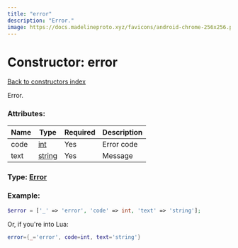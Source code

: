 ```yaml
---
title: "error"
description: "Error."
image: https://docs.madelineproto.xyz/favicons/android-chrome-256x256.png
---
```

# Constructor: error  
[Back to constructors index](index.md)



Error.

### Attributes:

| Name     |    Type       | Required | Description |
|----------|---------------|----------|-------------|
|code|[int](../types/int.md) | Yes|Error code|
|text|[string](../types/string.md) | Yes|Message|



### Type: [Error](../types/Error.md)


### Example:

```php
$error = ['_' => 'error', 'code' => int, 'text' => 'string'];
```  


Or, if you're into Lua:

```lua
error={_='error', code=int, text='string'}

```



